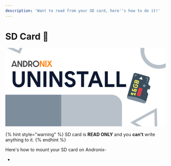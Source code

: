```yaml
---
description: 'Want to read from your SD card, here''s how to do it!'
---
```


# SD Card 💾

![](../.gitbook/assets/sd_banner.png)



{% hint style="warning" %}
SD card is **READ ONLY** and you **can't** write anything to it.
{% endhint %}

Here's how to mount your SD card on Andronix-

* 
